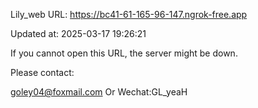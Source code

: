 Lily_web URL: https://bc41-61-165-96-147.ngrok-free.app

Updated at: 2025-03-17 19:26:21

If you cannot open this URL, the server might be down.

Please contact: 

goley04@foxmail.com Or Wechat:GL_yeaH